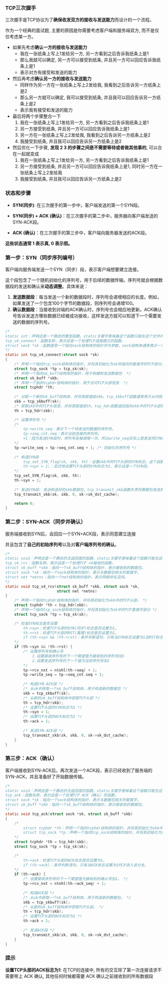 ### TCP三次握手

三次握手是TCP协议为了**确保收发双方的接收与发送能力**而设计的一个流程。

作为一个经典的面试题, 主要的原因是你需要考虑客户端和服务端双方, 而不是仅仅考虑某一方。

- 如果先考虑**确认一方的接收与发送能力**
    - 我在一张纸条上写上1发给另一方, 另一方看到之后告诉我纸条上是1
    - 那么我就可以确定, 另一方可以接受到纸条, 并且另一方可以回应告诉我纸条上是1
    - 表示对方有接受和发送的能力
- 然后再考虑**确认另一方的接收与发送能力**
    - 同样作为另一方在一张纸条上写上2发给我, 我看到之后告诉另一方纸条上是2
    - 那么另一方就可以确定, 我可以接受到纸条, 并且我可以回应告诉另一方纸条上是2
    - 表示我有接受和发送的能力
- 最后将两个步骤整合一下
    1. 我在一张纸条上写上1发给另一方, 另一方看到之后告诉我纸条上是1
    2. 另一方接受到纸条, 并且另一方可以回应告诉我纸条上是1
    3. 另一方在一张纸条上写上2发给我, 我看到之后告诉另一方纸条上是2
    4. 我接受到纸条, 并且我可以回应告诉另一方纸条上是2
- 然后优化一下步骤, **发现 2 3 的步骤之间是不需要等待或者做其他事的**, 可以合在一起就变成
    1. 我在一张纸条上写上1发给另一方, 另一方看到之后告诉我纸条上是1
    2. 另一方接受到纸条, 并且另一方可以回应告诉我纸条上是1, 同时另一方在一张纸条上写上2发给我
    3. 我接受到纸条, 并且我可以回应告诉另一方纸条上是2

### 状态和步骤

- **SYN(同步)**: 在三次握手的第一步中，客户端发送的第一个SYN段。

- **SYN(同步) + ACK (确认)**：在三次握手的第二步中，服务器向客户端发送的SYN-ACK段。
- **ACK (确认)**：在三次握手的第三步中，客户端向服务器发送的ACK段。

**这些状态通常 1 表示真, 0 表示假。**

### 第一步：SYN（同步序列编号）

客户端向服务端发送一个SYN（同步）段，表示客户端想要建立连接。

这个段包含了一个随机初始化的序列号，用于后续的数据传输。序列号就会根据数据段的发送和确认来**动态调整**。具体来说：

1. **发送数据段**：每当发送一个新的数据段时，序列号会递增相应的长度。例如，如果发送了一个包含100个字节的数据段，则序列号会递增100。
2. **确认数据段**：当接收到对端的ACK确认时，序列号也会相应地更新。ACK确认号告诉发送方哪些数据已经被成功接收，这样发送方就可以知道下一个需要发送的数据的序列号。

```c
/*
static int：声明这是一个静态的整型函数。static关键字意味着这个函数只能在这个文件内部调用。
tcp_v4_connect：函数名称，表示这是一个处理TCP连接建立的函数。
struct sock *sk：函数接受一个指向sock结构体的指针作为参数，sock结构体通常表示一个网络套接字。
*/
static int tcp_v4_connect(struct sock *sk)
{
    /* 声明一个指向tcp_sock结构体的指针，并将其初始化为sk所指向的套接字的TCP部分。  */
    struct tcp_sock *tp = tcp_sk(sk);
    /* 声明一个指向sk_buff结构体的指针，用于构建和发送数据包  */
    struct sk_buff *skb;
    /* 声明一个指向tcphdr结构体的指针，用于访问TCP头部信息  */
    struct tcphdr *th;
	
    /* 分配一个新的sk_buff结构体，并将其赋值给skb。tcp_skbuff函数通常用于从内核的内存池中获取一个空的数据包结构。 */
    skb = tcp_skbuff(sk);
    /* 获取skb中的TCP头信息，并将其赋值给th。tcp_hdr函数返回指向skb中的TCP头部的指针。 */
    th = tcp_hdr(skb);

    /* 设置序列号 */
    /* 
    	tp->write_seq：表示下一个待发送的数据的序列号。
		tp->seq_cnt.seq：表示当前连接的序列号。
		+1：因为发送SYN段时，序列号会被递增一次。所以write_seq实际上是发送完SYN段后，下一个数据段的序列号。
    */
    tp->write_seq = tp->seq_cnt.seq + 1; /* 初始化的序列号 */
    
    /* 构造SYN段
    	tcp_set_SYN_flag(sk, skb, th)：设置skb中的TCP头部的SYN标志。这个函数可能负责填充其他必要的字段。
		th->syn = 1;：显式地设置TCP头部的SYN标志为1，表示这是一个SYN段。
    */
    tcp_set_SYN_flag(sk, skb, th);
    th->syn = 1;
    
    /* 发送SYN段: 发送构造好的skb数据包。tcp_transmit_skb函数负责将数据包发送到网络层。 */
    tcp_transmit_skb(sk, skb, 0, sk->sk_dst_cache);

    return 0;
}
```

### 第二步：SYN-ACK（同步并确认）

服务端接收到SYN后，会回应一个SYN+ACK段，表示同意建立连接

并且包含了**自己的初始序列号**以及对**客户端序列号的确认**。

```c
/*
static void：声明这是一个静态的无返回值的函数。static关键字意味着这个函数只能在这个文件内部调用。
tcp_v4_rcv：函数名称，表示这是一个处理TCP v4接收的函数。
struct sk_buff *skb：指向一个sk_buff结构体的指针，表示接收到的数据包。
struct sock *sk：指向一个sock结构体的指针，表示与数据包相关的套接字。
struct net *netns：指向一个net结构体的指针，表示网络命名空间。
*/
static void tcp_v4_rcv(struct sk_buff *skb, struct sock *sk,
                       struct net *netns)
{
    /* 声明一个指向tcphdr结构体的指针，并将其初始化为skb中的TCP头部。 */
    struct tcphdr *th = tcp_hdr(skb);
    /* 声明一个指向tcp_sock结构体的指针，并将其初始化为sk中的TCP套接字部分 */
    struct tcp_sock *tp = tcp_sk(sk);

    /* 检查SYN标志是否设置
    	th->syn：检查TCP头部的SYN(同步)标志是否设置为1。
		th->rst：检查TCP头部的RST(重置)标志是否设置为1。
		if (th->syn && !th->rst)：条件判断语句，只有当SYN标志设置为1且RST标志未设置时才进入该分支
    */
    if (th->syn && !th->rst) {
        /* 设置序列号和确认号 
        	1.设置接收序列号的下一个期望值为接收到的序列号加1
        	2.设置发送序列号的下一个值为当前序列号加1
        */
        tp->rcv_nxt = ntohl(th->seq) + 1;
        tp->write_seq = tp->seq_cnt.seq + 1;
        
        /* 构造SYN-ACK段 */
        /* 从sk中获取一个sk_buff结构体，用于构造新的数据包 */
        skb = tcp_skbuff(sk);
        /* 从新的sk_buff结构体中获取TCP头部 */
        th = tcp_hdr(skb);
        /* 设置TCP头部的SYN标志为1 */
        th->syn = 1;
        /* 设置TCP头部的ACK标志为1 */
        th->ack = 1;
        
        /* 发送SYN-ACK段 */
        tcp_transmit_skb(sk, skb, 0, sk->sk_dst_cache);
    }
}
```

### 第三步：ACK（确认）

客户端接收到SYN-ACK后，再次发送一个ACK段，表示已经收到了服务端的SYN-ACK，并且准备好了开始数据传输。

```c
/*
static void：声明这是一个静态的无返回值的函数。static关键字意味着这个函数只能在这个文件内部调用。
tcp_ack：函数名称，表示这是一个处理TCP ACK（确认）的函数。
struct sock *sk：指向一个sock结构体的指针，表示与数据包相关的套接字。
struct sk_buff *skb：指向一个sk_buff结构体的指针，表示接收到的数据包。
*/
static void tcp_ack(struct sock *sk, struct sk_buff *skb)
{
    /*
    	struct tcphdr *th：声明一个指向tcphdr结构体的指针，并将其初始化为skb中的TCP头部。
		struct tcp_sock *tp：声明一个指向tcp_sock结构体的指针，并将其初始化为sk中的TCP套接字部分。
    */
    struct tcphdr *th = tcp_hdr(skb);
    struct tcp_sock *tp = tcp_sk(sk);

    /* 
    	th->ack：检查TCP头部的ACK标志是否设置为1。
		if (th->ack)：条件判断语句，只有当ACK标志设置为1时才进入该分支。
    */
    if (th->ack) {
        /* 设置接收序列号的下一个期望值为接收到的确认号加1。 */
        tp->rcv_nxt = ntohl(th->ack_seq) + 1;
        
        /* 构造ACK段 */
        /* 从sk中获取一个sk_buff结构体，用于构造新的数据包。 */
        skb = tcp_skbuff(sk);
        /* 从新的sk_buff结构体中获取TCP头部。 */
        th = tcp_hdr(skb);
        /* 设置TCP头部的ACK标志为1 */
        th->ack = 1;
        
        /* 发送ACK段 */
        tcp_transmit_skb(sk, skb, 0, sk->sk_dst_cache);
    }
}
```

### 提示

**设置TCP头部的ACK标志为1**:  在TCP的连接中, 所有的交互除了第一次连接请求不需要带上 ACK 确认, 其他任何时候都需要 ACK
确认之前接收到的所有数据段 


